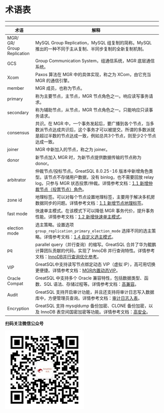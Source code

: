 # 术语表
---

| 术语 | 解释 |
| --- | --- |
| MGR/<br/>GR/<br/>Group Replication | MySQL Group Replication，MySQL 组复制的简称。MySQL 推出的一种不同于主从复制、半同步复制的全新复制机制。|
| GCS | Group Communication System，组通信系统，MGR 底层通信系统。|
| Xcom | Paxos 算法在 MGR 中的具体实现，称之为 XCom，由它充当 MGR 的通信引擎。|
| member | MGR 成员，也称为节点。|
| primary | 称为主要节点，主节点，MGR 节点角色之一。响应读写事务请求。|
| secondary | 称为辅助节点，从节点，MGR 节点角色之一。只能响应只读事务请求。|
| consensus | 共识。在 MGR 中，一个事务发起后，要广播到各个节点，当多数派节点达成共识后，这个事务才可以被提交。所谓的多数派就是超过半数的节点达成一致，例如总共3个节点，则至少2个节点达成一致。|
| joiner | MGR 中新加入的节点，称之为 joiner。|
| donor | 新节点加入 MGR 时，为新节点提供数据传输的节点称为 donor。|
| arbitrator | 仲裁节点/投标节点。GreatSQL 8.0.25-16 版本中新增角色类型。该节点不存储用户数据，没有 binlog，也不需要回放 relay log，只参与 MGR 状态投票/仲裁。详情参考文档：[1.1 新增仲裁节点（投票节点）角色](../5-enhance/5-2-ha-mgr-arbitrator.md)。|
| zone id | 地理标签。可以对每个节点设置地理标签，主要用于解决多机房数据同步的问题。详情参考文档：[1.1 新增节点地理标签](../5-enhance/5-2-ha-mgr-zoneid.md)。|
| fast mode | 快速单主模式。在该模式下可以降低 MGR 事务代价，提升事务性能。详情参考文档：[1.2 新增快速单主模式](../5-enhance/5-2-ha-mgr-fast-mode.md)。|
| election mode | 选主策略。设置选项 `group_replication_primary_election_mode` 选择不同的选主策略。详情参考文档：[1.4 自定义选主模式](../5-enhance/5-2-ha-mgr-election-mode.md)。|
| pq | parallel query（并行查询）的缩写。GreatSQL 合并了华为鲲鹏计算团队贡献的代码，实现了 InnoDB 并行查询特性。详情参考文档：[InnoDB并行查询优化参考](../5-enhance/5-1-highperf-innodb-pq.md)。|
| VIP | GreatSQL中支持读写节点绑定动态 VIP（虚拟 IP），高可用切换更便捷。详情参考文档：[MGR内置动态VIP](../5-enhance/5-2-ha-mgr-vip.md)。|
| Oracle Compat | GreatSQL 中支持多个 Oracle 兼容特性，包括数据类型、函数、SQL 语法、存储过程等。详情参考文档：[高兼容](../5-enhance/5-3-easyuse.md)。|
| Audit | GreatSQL 支持开启审计功能，并且还支持将审计日志写入数据库中，方便管理员查询。详情参考文档：[审计日志入表](../5-enhance/5-4-security-audit.md)。 |
| Encryption | GreatSQL 支持 mysqldump 备份加密、CLONE 备份加密，以及 InnoDB 表空间国密加密等功能。详情参考文档：[高安全](../1-docs-intro/relnotes/changes-greatsql-8-0-32-24-20230605.md#14-%E5%AE%89%E5%85%A8)。|



**扫码关注微信公众号**

![greatsql-wx](../greatsql-wx.jpg)
